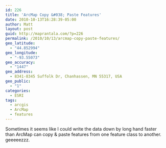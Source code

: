 ```yaml
---
id: 226
title: 'ArcMap Copy &#038; Paste Features'
date: 2010-10-13T16:28:39-05:00
author: Matt
layout: post
guid: http://maprantala.com/?p=226
permalink: /2010/10/13/arcmap-copy-paste-features/
geo_latitude:
  - "44.852994"
geo_longitude:
  - "-93.55073"
geo_accuracy:
  - "1447"
geo_address:
  - 8341-8345 Suffolk Dr, Chanhassen, MN 55317, USA
geo_public:
  - "1"
categories:
  - ESRI
tags:
  - arcgis
  - ArcMap
  - features
---
```

Sometimes it seems like I could write the data down by long hand faster than ArcMap can copy & paste features from one feature class to another. geeeeezzz.

<div id="geo-post-226" class="geo geo-post" style="display: none">
  <span class="latitude">44.852994</span><span class="longitude">-93.55073</span>
</div>